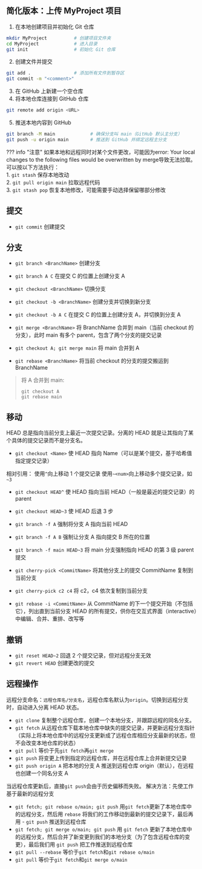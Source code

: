 ## 简化版本：上传 MyProject 项目

1. 在本地创建项目并初始化 Git 仓库
```bash
mkdir MyProject          # 创建项目文件夹
cd MyProject             # 进入目录
git init                 # 初始化 Git 仓库
```
2. 创建文件并提交
```bash
git add .                # 添加所有文件到暂存区
git commit -m "<comment>"
```
3. 在 GitHub 上新建一个空仓库
4. 将本地仓库连接到 GitHub 仓库
```bash
git remote add origin <URL>
```
5. 推送本地内容到 GitHub
```bash
git branch -M main             # 确保分支叫 main（GitHub 默认主分支）
git push -u origin main        # 推送到 GitHub 并绑定远程主分支
```

??? info "注意"
    如果本地和远程同时对某个文件更改，可能因为error: Your local changes to the following files would be overwritten by merge导致无法拉取。  
    可以按以下方法执行：  
    1. `git stash` 保存本地改动  
    2. `git pull origin main` 拉取远程代码  
    3. `git stash pop` 恢复本地修改，可能需要手动选择保留哪部分修改  

## 提交

- `git commit` 创建提交

## 分支

- `git branch <BranchName>` 创建分支
- `git branch A C` 在提交 C 的位置上创建分支 A
- `git checkout <BranchName>` 切换分支
- `git checkout -b <BranchName>` 创建分支并切换到新分支
- `git checkout -b A C` 在提交 C 的位置上创建分支 A，并切换到分支 A

- `git merge <BranchName>` 将 BranchName 合并到 main（当前 checkout 的分支），此时 main 有多个 parent，包含了两个分支的提交记录
- `git checkout A; git merge main` 将 main 合并到 A
- `git rebase <BranchName>` 将当前 checkout 的分支的提交搬运到 BranchName

> 将 A 合并到 main:  
>
> ```  
> git checkout A  
> git rebase main  
> ```  

## 移动

HEAD 总是指向当前分支上最近一次提交记录。分离的 HEAD 就是让其指向了某个具体的提交记录而不是分支名。

- `git checkout <Name>` 使 HEAD 指向 Name（可以是某个提交，基于哈希值指定提交记录）

相对引用：
使用`^`向上移动 1 个提交记录
使用`~<num>`向上移动多个提交记录，如`~3`

- `git checkout HEAD^` 使 HEAD 指向当前 HEAD（一般是最近的提交记录）的 parent
- `git checkout HEAD~3` 使 HEAD 后退 3 步

- `git branch -f A` 强制将分支 A 指向当前 HEAD
- `git branch -f A B` 强制让分支 A 指向提交 B 所在的位置
- `git branch -f main HEAD~3` 将 main 分支强制指向 HEAD 的第 3 级 parent 提交

- `git cherry-pick <CommitName>` 将其他分支上的提交 CommitName 复制到当前分支
- `git cherry-pick c2 c4` 将 c2，c4 依次复制到当前分支

- `git rebase -i <CommitName>` 从 CommitName 的下一个提交开始（不包括它），列出直到当前分支 HEAD 的所有提交，供你在交互式界面（interactive）中编辑、合并、重排、改写等

## 撤销

- `git reset HEAD~2` 回退 2 个提交记录，但对远程分支无效
- `git revert HEAD` 创建更改的提交

## 远程操作

远程分支命名：`远程仓库名/分支名`，远程仓库名默认为`origin`。切换到远程分支时，自动进入分离 HEAD 状态。

- `git clone` 复制整个远程仓库，创建一个本地分支，并跟踪远程的同名分支。
- `git fetch` 从远程仓库下载本地仓库中缺失的提交记录，并更新远程分支指针（实际上将本地仓库中的远程分支更新成了远程仓库相应分支最新的状态，但不会改变本地仓库的状态）
- `git pull` 等价于先`git fetch`再`git merge`
- `git push` 将变更上传到指定的远程仓库，并在远程仓库上合并新提交记录
- `git push origin A` 把本地的分支 A 推送到远程仓库 origin（默认），在远程也创建一个同名分支 A

当远程仓库更新后，直接`git push`会由于历史偏移而失败。
解决方法：先使工作基于最新的远程分支

- `git fetch; git rebase o/main; git push` 用`git fetch`更新了本地仓库中的远程分支，然后用 `rebase` 将我们的工作移动到最新的提交记录下，最后再用 - `git push` 推送到远程仓库
- `git fetch; git merge o/main; git push` 用 `git fetch` 更新了本地仓库中的远程分支，然后合并了新变更到我们的本地分支（为了包含远程仓库的变更），最后我们用 `git push` 把工作推送到远程仓库
- `git pull --rebase` 等价于`git fetch`和`git rebase o/main`
- `git pull` 等价于`git fetch`和`git merge o/main`
